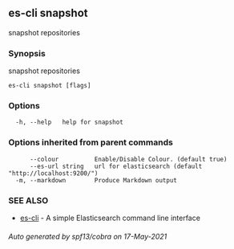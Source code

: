 ## es-cli snapshot

snapshot repositories

### Synopsis

snapshot repositories

```
es-cli snapshot [flags]
```

### Options

```
  -h, --help   help for snapshot
```

### Options inherited from parent commands

```
      --colour          Enable/Disable Colour. (default true)
      --es-url string   url for elasticsearch (default "http://localhost:9200/")
  -m, --markdown        Produce Markdown output
```

### SEE ALSO

* [es-cli](es-cli.md)	 - A simple Elasticsearch command line interface

###### Auto generated by spf13/cobra on 17-May-2021
